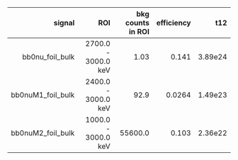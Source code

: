 | **signal**          | **ROI**             | **bkg counts in ROI** | **efficiency** | **t12** |
|--------------------:|--------------------:|----------------------:|---------------:|--------:|
| bb0nu\_foil\_bulk   | 2700.0 - 3000.0 keV | 1.03                  | 0.141          | 3.89e24 |
| bb0nuM1\_foil\_bulk | 2400.0 - 3000.0 keV | 92.9                  | 0.0264         | 1.49e23 |
| bb0nuM2\_foil\_bulk | 1000.0 - 3000.0 keV | 55600.0               | 0.103          | 2.36e22 |

